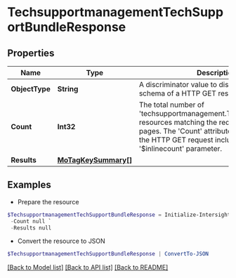 # TechsupportmanagementTechSupportBundleResponse
## Properties

Name | Type | Description | Notes
------------ | ------------- | ------------- | -------------
**ObjectType** | **String** | A discriminator value to disambiguate the schema of a HTTP GET response body. | 
**Count** | **Int32** | The total number of &#39;techsupportmanagement.TechSupportBundle&#39; resources matching the request, accross all pages. The &#39;Count&#39; attribute is included when the HTTP GET request includes the &#39;$inlinecount&#39; parameter. | [optional] 
**Results** | [**MoTagKeySummary[]**](MoTagKeySummary.md) |  | [optional] 

## Examples

- Prepare the resource
```powershell
$TechsupportmanagementTechSupportBundleResponse = Initialize-IntersightTechsupportmanagementTechSupportBundleResponse  -ObjectType null `
 -Count null `
 -Results null
```

- Convert the resource to JSON
```powershell
$TechsupportmanagementTechSupportBundleResponse | ConvertTo-JSON
```

[[Back to Model list]](../README.md#documentation-for-models) [[Back to API list]](../README.md#documentation-for-api-endpoints) [[Back to README]](../README.md)

